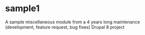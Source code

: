 # sample1
A sample miscellaneous module from a 4 years long maintenance (development, feature request, bug fixes) Drupal 8 project
